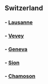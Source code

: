 
## Switzerland

### - [Lausanne](Lausanne.html)
### - [Vevey](Vevey.html)
### - [Geneva](Geneva.html)
### - [Sion](Sion.html)
### - [Chamoson](Chamoson.html)

